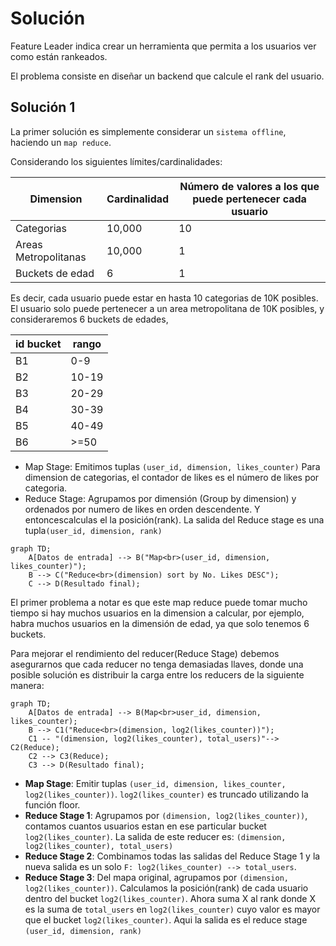 # Solución

Feature Leader indica crear un herramienta que permita a los usuarios ver como están rankeados.

El problema consiste en diseñar un backend que calcule el rank del usuario.

## Solución 1

La primer solución es simplemente considerar un `sistema offline`, haciendo un `map reduce`.

Considerando los siguientes límites/cardinalidades: 

| Dimension | Cardinalidad | Número de valores a los que puede pertenecer cada usuario |
| --------- | ------------ | ---------------------------------------------------------- |
| Categorias | 10,000 | 10 |
| Areas Metropolitanas | 10,000 | 1 |
| Buckets de edad | 6 | 1 |

Es decir, cada usuario puede estar en  hasta 10 categorias de 10K posibles. El usuario solo puede
pertenecer a un area metropolitana de 10K posibles, y consideraremos 6 buckets de edades, 

| id bucket | rango |
| --------- | ----- |
| B1 | 0-9 |
| B2 | 10-19 |
| B3 | 20-29 |
| B4 | 30-39 |
| B5 | 40-49 |
| B6 | >=50 |


- Map Stage: Emitimos tuplas `(user_id, dimension, likes_counter)`
Para dimension de categorias, el contador de likes es el número de likes por categoria.
- Reduce Stage: Agrupamos por dimensión (Group by dimension) y ordenados por numero de likes en orden descendente. Y entoncescalculas el la posición(rank). La salida del Reduce stage es una tupla`(user_id, dimension, rank)`


```mermaid
graph TD;
    A[Datos de entrada] --> B("Map<br>(user_id, dimension, likes_counter)");
    B --> C("Reduce<br>(dimension) sort by No. Likes DESC");
    C --> D(Resultado final);
```


El primer problema a notar es que este map reduce puede tomar mucho tiempo si hay muchos usuarios en la dimension a calcular, por ejemplo, habra muchos usuarios en la dimensión de edad, ya que solo tenemos 6 buckets.

Para mejorar el rendimiento del reducer(Reduce Stage) debemos asegurarnos que cada reducer no tenga demasiadas llaves, donde una posible solución es distribuir la carga entre los reducers de la siguiente manera:

```mermaid
graph TD;
    A[Datos de entrada] --> B(Map<br>user_id, dimension, likes_counter);
    B --> C1("Reduce<br>(dimension, log2(likes_counter))");
    C1 -- "(dimension, log2(likes_counter), total_users)"--> C2(Reduce);
    C2 --> C3(Reduce);
    C3 --> D(Resultado final);
```

- **Map Stage**: Emitir tuplas `(user_id, dimension, likes_counter, log2(likes_counter))`. `log2(likes_counter)` es truncado utilizando la función floor.
- **Reduce Stage 1**: Agrupamos por `(dimension, log2(likes_counter))`, contamos cuantos usuarios estan en ese particular bucket `log2(likes_counter)`. La salida de este reducer es: `(dimension, log2(likes_counter), total_users)`
- **Reduce Stage 2**: Combinamos todas las salidas del Reduce Stage 1 y la nueva salida es un solo `F: log2(likes_counter) --> total_users`.
- **Reduce Stage 3**: Del mapa original, agrupamos por `(dimension, log2(likes_counter))`. Calculamos la posición(rank) de cada usuario dentro del bucket `log2(likes_counter)`. Ahora suma X al rank donde X es la suma de `total_users` en `log2(likes_counter)` cuyo valor es mayor que el bucket `log2(likes_counter)`. Aqui la salida es el reduce stage `(user_id, dimension, rank)`




